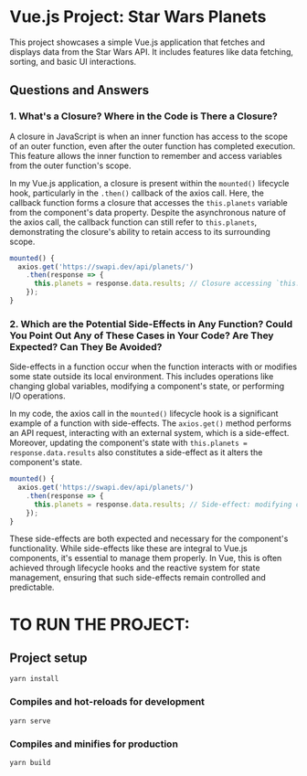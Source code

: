 # Vue.js Project: Star Wars Planets

This project showcases a simple Vue.js application that fetches and displays data from the Star Wars API. It includes features like data fetching, sorting, and basic UI interactions.

## Questions and Answers

### 1. What's a Closure? Where in the Code is There a Closure?

A closure in JavaScript is when an inner function has access to the scope of an outer function, even after the outer function has completed execution. This feature allows the inner function to remember and access variables from the outer function's scope.

In my Vue.js application, a closure is present within the `mounted()` lifecycle hook, particularly in the `.then()` callback of the axios call. Here, the callback function forms a closure that accesses the `this.planets` variable from the component's data property. Despite the asynchronous nature of the axios call, the callback function can still refer to `this.planets`, demonstrating the closure's ability to retain access to its surrounding scope.

```javascript
mounted() {
  axios.get('https://swapi.dev/api/planets/')
    .then(response => {
      this.planets = response.data.results; // Closure accessing `this.planets`
    });
}
```

### 2. Which are the Potential Side-Effects in Any Function? Could You Point Out Any of These Cases in Your Code? Are They Expected? Can They Be Avoided?

Side-effects in a function occur when the function interacts with or modifies some state outside its local environment. This includes operations like changing global variables, modifying a component's state, or performing I/O operations.

In my code, the axios call in the `mounted()` lifecycle hook is a significant example of a function with side-effects. The `axios.get()` method performs an API request, interacting with an external system, which is a side-effect. Moreover, updating the component's state with `this.planets = response.data.results` also constitutes a side-effect as it alters the component's state.

```javascript
mounted() {
  axios.get('https://swapi.dev/api/planets/')
    .then(response => {
      this.planets = response.data.results; // Side-effect: modifying component state
    });
}
```

These side-effects are both expected and necessary for the component's functionality. While side-effects like these are integral to Vue.js components, it's essential to manage them properly. In Vue, this is often achieved through lifecycle hooks and the reactive system for state management, ensuring that such side-effects remain controlled and predictable.


# TO RUN THE PROJECT:

## Project setup
```
yarn install
```

### Compiles and hot-reloads for development
```
yarn serve
```

### Compiles and minifies for production
```
yarn build
```


